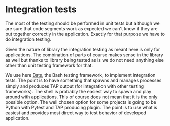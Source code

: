 Integration tests
=================

The most of the testing should be performed in unit tests but although we are
sure that code segments work as expected we can't know if they are put together
correctly in the application. Exactly for that purpose we have to do integration
testing.

Given the nature of library the integration testing as meant here is only for
applications. The combination of parts of course makes sense in the library as
well but thanks to library being tested as is we do not need anything else other
than unit testing framework for that.

We use here
[Bats](https://bats-core.readthedocs.io/en/stable/tutorial.html#your-first-test),
the Bash testing framework, to implement integration tests.  The point is to
have something that spawns and manages processes simply and produces TAP output
(for integration with other testing frameworks). The shell is probably the
easiest way to spawn and play around with applications. This of course does not
mean that it is the only possible option. The well chosen option for some
projects is going to be Python with Pytest and TAP producing plugin. The point
is to use what is easiest and provides most direct way to test behavior of
developed application.
